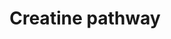 ---
annotations:
- id: PW:0000013
  parent: disease pathway
  type: Pathway Ontology
  value: disease pathway
- id: DOID:0050712
  parent: genetic disease
  type: Disease Ontology
  value: AGAT deficiency
- id: PW:0002215
  parent: disease pathway
  type: Pathway Ontology
  value: guanidinoacetate methyltransferase deficiency pathway
- id: DOID:5723
  type: Disease Ontology
  value: optic atrophy
- id: DOID:0050798
  parent: genetic disease
  type: Disease Ontology
  value: cerebral creatine deficiency syndrome
- id: PW:0000404
  parent: classic metabolic pathway
  type: Pathway Ontology
  value: creatine metabolic pathway
- id: PW:0000002
  parent: classic metabolic pathway
  type: Pathway Ontology
  value: classic metabolic pathway
- id: DOID:0050799
  parent: genetic disease
  type: Disease Ontology
  value: guanidinoacetate methyltransferase deficiency
- id: DOID:0050800
  parent: genetic disease
  type: Disease Ontology
  value: creatine transporter deficiency
- id: DOID:1415
  type: Disease Ontology
  value: gyrate atrophy
- id: PW:0001807
  parent: disease pathway
  type: Pathway Ontology
  value: gyrate atrophy pathway
- id: DOID:0080757
  parent: genetic disease
  type: Disease Ontology
  value: Fanconi renotubular syndrome 1
- id: PW:0002360
  parent: disease pathway
  type: Pathway Ontology
  value: Fanconi syndrome pathway
authors:
- TimZotti
- Andra
- DeSl
- Eweitz
- Fehrhart
description: In humans, creatine is synthesized in the liver, pancreas, kidney and
  brain. From arginine and glycine, guanidinoacetate and ornithine are formed. With
  S-adenosylmethionine and the help of GAMT, guanidinoacetate is converted into creatine.
  From the liver, pancreas, kidney and brain, creatine is exported to tissues such
  as skeletal muscle and brain, where it undergoes phosphorylation and serves as a
  short-term energy store. Creatine is transported to these tissues with the help
  of SLC6A8 transporter.  Once formed, phosphocreatine and creatine undergo both a
  slow spontaneous reaction to form creatinine, which is excreted from the body via
  the urinary system.   This pathway was inspired by Chapter 32 of the book of Blau
  (ISBN 3642403360 (978-3642403361) ed. 4).
last-edited: 2022-12-10
organisms:
- Homo sapiens
redirect_from:
- /index.php/Pathway:WP5190
- /instance/WP5190
- /instance/WP5190_r122630
revision: r122630
schema-jsonld:
- '@context': https://schema.org/
  '@id': https://wikipathways.github.io/pathways/WP5190.html
  '@type': Dataset
  creator:
    '@type': Organization
    name: WikiPathways
  description: In humans, creatine is synthesized in the liver, pancreas, kidney and
    brain. From arginine and glycine, guanidinoacetate and ornithine are formed. With
    S-adenosylmethionine and the help of GAMT, guanidinoacetate is converted into
    creatine. From the liver, pancreas, kidney and brain, creatine is exported to
    tissues such as skeletal muscle and brain, where it undergoes phosphorylation
    and serves as a short-term energy store. Creatine is transported to these tissues
    with the help of SLC6A8 transporter.  Once formed, phosphocreatine and creatine
    undergo both a slow spontaneous reaction to form creatinine, which is excreted
    from the body via the urinary system.   This pathway was inspired by Chapter 32
    of the book of Blau (ISBN 3642403360 (978-3642403361) ed. 4).
  keywords:
  - 2-oxoglutarate
  - ADP
  - ATP
  - Arginine
  - CK
  - Creatine
  - Creatinine
  - GAMT
  - GATM
  - Glutamate
  - Glutamate-5-semialdehyde
  - Glycine
  - Guanidinoacetate
  - OAT
  - Ornithine
  - Phospho-guanidinoacetate
  - Phosphocreatine
  - Proline
  - Pyrroline-5-carboxylate
  - S-Adenosylhomocysteine
  - S-adenosylmethionine
  - SLC6A8
  - Vitamin B6
  license: CC0
  name: Creatine pathway
seo: CreativeWork
title: Creatine pathway
wpid: WP5190
---